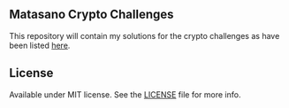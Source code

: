 Matasano Crypto Challenges
---

This repository will contain my solutions for the crypto challenges as have been listed [here](http://cryptopals.com/).

License
---

Available under MIT license. See the [LICENSE](LICENSE) file for more info.

